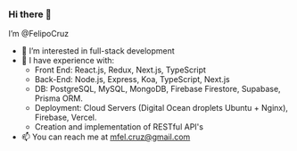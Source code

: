 ### Hi there 👋

I’m @FelipoCruz
- 👀 I’m interested in full-stack development
- 🌱 I have experience with:
  - Front End: React.js, Redux, Next.js, TypeScript
  - Back-End: Node.js, Express, Koa, TypeScript, Next.js
  - DB: PostgreSQL, MySQL, MongoDB, Firebase Firestore, Supabase, Prisma ORM.
  - Deployment: Cloud Servers (Digital Ocean droplets Ubuntu + Nginx), Firebase, Vercel.
  - Creation and implementation of RESTful API's
- 📫 You can reach me at mfel.cruz@gmail.com
